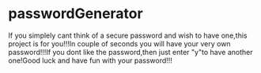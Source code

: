 # passwordGenerator
If you simplely cant think of a secure password and wish to have one,this project is for you!!!In couple of seconds you will have your very own password!!!If you dont like the password,then just enter "y"to have another one!Good luck and have fun with your password!!!
